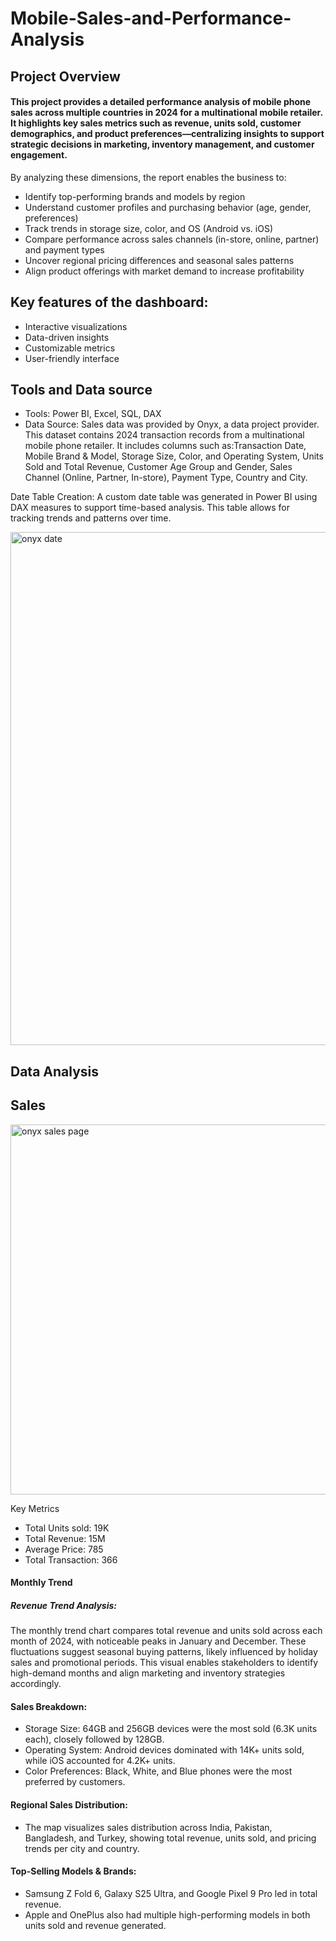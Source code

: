 # Mobile-Sales-and-Performance-Analysis
## Project Overview
#### This project provides a detailed performance analysis of mobile phone sales across multiple countries in 2024 for a multinational mobile retailer. It highlights key sales metrics such as revenue, units sold, customer demographics, and product preferences—centralizing insights to support strategic decisions in marketing, inventory management, and customer engagement.
By analyzing these dimensions, the report enables the business to:
-	Identify top-performing brands and models by region
-	Understand customer profiles and purchasing behavior (age, gender, preferences)
-	Track trends in storage size, color, and OS (Android vs. iOS)
-	Compare performance across sales channels (in-store, online, partner) and payment types
-	Uncover regional pricing differences and seasonal sales patterns
-	Align product offerings with market demand to increase profitability
## Key features of the dashboard:
-	Interactive visualizations
-	Data-driven insights
-	Customizable metrics
-	User-friendly interface
## Tools and Data source
- Tools: Power BI, Excel, SQL, DAX
- Data Source: Sales data was provided by Onyx, a data project provider. This dataset contains 2024 transaction records from a multinational mobile phone retailer. It includes columns such as:Transaction Date, Mobile Brand & Model, Storage Size, Color, and Operating System, Units Sold and Total Revenue, Customer Age Group and Gender, Sales Channel (Online, Partner, In-store), Payment Type, Country and City.
  
Date Table Creation: A custom date table was generated in Power BI using DAX measures to support time-based analysis. This table allows for tracking trends and patterns over time.

<img width="821" alt="onyx date" src="https://github.com/user-attachments/assets/9e05f3d9-ae53-46a0-9b13-5f37e9bbe9b1" />

## Data Analysis
## Sales

  <img width="592" alt="onyx sales page" src="https://github.com/user-attachments/assets/1280c05a-5ca3-4a16-9e7f-3b0508b22992" />

Key Metrics
- Total Units sold: 19K
- Total Revenue: 15M
- Average Price: 785
- Total Transaction: 366
#### Monthly Trend

##### Revenue Trend Analysis:
The monthly trend chart compares total revenue and units sold across each month of 2024, with noticeable peaks in January and December. These fluctuations suggest seasonal buying patterns, likely influenced by holiday sales and promotional periods. This visual enables stakeholders to identify high-demand months and align marketing and inventory strategies accordingly.
#### Sales Breakdown:
- Storage Size: 64GB and 256GB devices were the most sold (6.3K units each), closely followed by 128GB.
- Operating System: Android devices dominated with 14K+ units sold, while iOS accounted for 4.2K+ units.
- Color Preferences: Black, White, and Blue phones were the most preferred by customers.
#### Regional Sales Distribution:
- The map visualizes sales distribution across India, Pakistan, Bangladesh, and Turkey, showing total revenue, units sold, and pricing trends per city and country.
#### Top-Selling Models & Brands:
- Samsung Z Fold 6, Galaxy S25 Ultra, and Google Pixel 9 Pro led in total revenue.
- Apple and OnePlus also had multiple high-performing models in both units sold and revenue generated.



